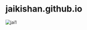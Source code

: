# jaikishan.github.io
![jai1](https://cloud.githubusercontent.com/assets/3213100/18863507/413dc3e2-84af-11e6-9996-e7a72fa697be.JPG)
